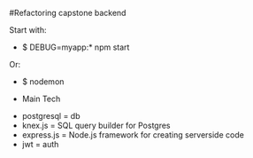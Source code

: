 #Refactoring capstone backend

Start with:
- $ DEBUG=myapp:* npm start

Or:
- $ nodemon

* Main Tech
- postgresql = db
- knex.js = SQL query builder for Postgres
- express.js = Node.js framework for creating serverside code
- jwt = auth
